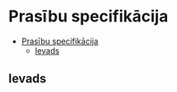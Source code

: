# Prasību specifikācija

- [Prasību specifikācija](#prasību-specifikācija)
  - [Ievads](#ievads)

## Ievads

